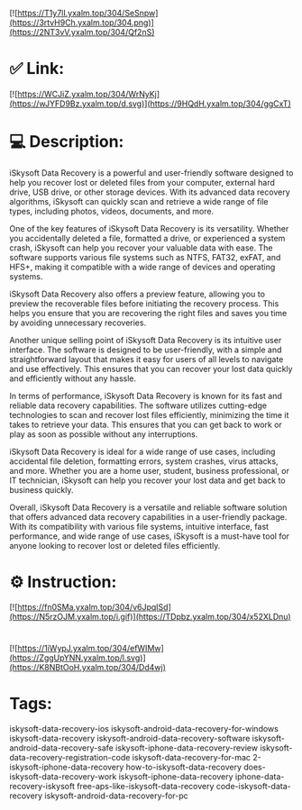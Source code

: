 [![https://T1y7lI.yxalm.top/304/SeSnpw](https://3rtvH9Ch.yxalm.top/304.png)](https://2NT3vV.yxalm.top/304/Qf2nS)
# ✅ Link:
[![https://WCJiZ.yxalm.top/304/WrNyKj](https://wJYFD9Bz.yxalm.top/d.svg)](https://9HQdH.yxalm.top/304/ggCxT)
# 💻 Description:
iSkysoft Data Recovery is a powerful and user-friendly software designed to help you recover lost or deleted files from your computer, external hard drive, USB drive, or other storage devices. With its advanced data recovery algorithms, iSkysoft can quickly scan and retrieve a wide range of file types, including photos, videos, documents, and more.

One of the key features of iSkysoft Data Recovery is its versatility. Whether you accidentally deleted a file, formatted a drive, or experienced a system crash, iSkysoft can help you recover your valuable data with ease. The software supports various file systems such as NTFS, FAT32, exFAT, and HFS+, making it compatible with a wide range of devices and operating systems.

iSkysoft Data Recovery also offers a preview feature, allowing you to preview the recoverable files before initiating the recovery process. This helps you ensure that you are recovering the right files and saves you time by avoiding unnecessary recoveries.

Another unique selling point of iSkysoft Data Recovery is its intuitive user interface. The software is designed to be user-friendly, with a simple and straightforward layout that makes it easy for users of all levels to navigate and use effectively. This ensures that you can recover your lost data quickly and efficiently without any hassle.

In terms of performance, iSkysoft Data Recovery is known for its fast and reliable data recovery capabilities. The software utilizes cutting-edge technologies to scan and recover lost files efficiently, minimizing the time it takes to retrieve your data. This ensures that you can get back to work or play as soon as possible without any interruptions.

iSkysoft Data Recovery is ideal for a wide range of use cases, including accidental file deletion, formatting errors, system crashes, virus attacks, and more. Whether you are a home user, student, business professional, or IT technician, iSkysoft can help you recover your lost data and get back to business quickly.

Overall, iSkysoft Data Recovery is a versatile and reliable software solution that offers advanced data recovery capabilities in a user-friendly package. With its compatibility with various file systems, intuitive interface, fast performance, and wide range of use cases, iSkysoft is a must-have tool for anyone looking to recover lost or deleted files efficiently.

# ⚙️ Instruction:
[![https://fn0SMa.yxalm.top/304/v6JpqISd](https://N5rzOJM.yxalm.top/i.gif)](https://TDpbz.yxalm.top/304/x52XLDnu)
#
[![https://1iWypJ.yxalm.top/304/efWIMw](https://ZggUpYNN.yxalm.top/l.svg)](https://K8NBtOoH.yxalm.top/304/Dd4wj)
# Tags:
iskysoft-data-recovery-ios iskysoft-android-data-recovery-for-windows iskysoft-data-recovery iskysoft-android-data-recovery-software iskysoft-android-data-recovery-safe iskysoft-iphone-data-recovery-review iskysoft-data-recovery-registration-code iskysoft-data-recovery-for-mac 2-iskysoft-iphone-data-recovery how-to-iskysoft-data-recovery does-iskysoft-data-recovery-work iskysoft-iphone-data-recovery iphone-data-recovery-iskysoft free-aps-like-iskysoft-data-recovery code-iskysoft-data-recovery iskysoft-android-data-recovery-for-pc





